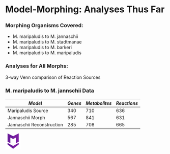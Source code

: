 # Model-Morphing: Analyses Thus Far

### Morphing Organisms Covered:
* M. maripaludis to M. jannaschii
* M. maripaludis to M. stadtmanae
* M. maripaludis to M. barkeri
* M. maripaludis to M. maripaludis

### Analyses for All Morphs:
3-way Venn comparison of Reaction Sources


### M. maripaludis to M. jannschii Data
 | *Model*                     | *Genes* | *Metabolites* | *Reactions* | 
 | --------------------------- | --------| ------------- | ----------- | 
 | Maripaludis Source          | 340     | 710           |         636 | 
 | Jannaschii Morph            | 567     | 841           | 631         | 
 | Jannaschii Reconstruction   | 285     | 708           | 665         | 



![alt text](https://github.com/adam-p/markdown-here/raw/master/src/common/images/icon48.png "Logo Title Text 1")
